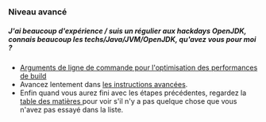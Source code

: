 ### Niveau avancé

##### J'ai beaucoup d'expérience / suis un régulier aux hackdays OpenJDK, connais beaucoup les techs/Java/JVM/OpenJDK, qu'avez vous pour moi ?

- [Arguments de ligne de commande pour l'optimisation des performances de build](../advanced-steps/command-line_arguments_for_build_performance_optimisation.md)
- Avancez lentement dans [les instructions avancées](../advanced-steps/advanced_steps.md).
- Enfin quand vous aurez fini avec les étapes précédentes, regardez la [table des matières ](http://adoptopenjdk.gitbooks.io/adoptopenjdk-getting-started-kit/content/) pour voir s'il n'y a pas quelque chose que vous n'avez pas essayé dans la liste.





